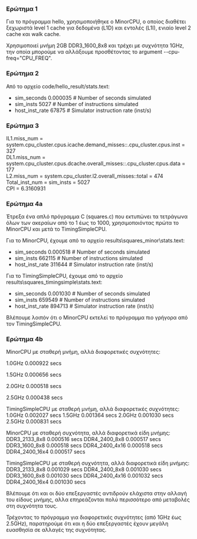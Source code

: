 ### Ερώτημα 1

Για το πρόγραμμα hello, χρησιμοποιήθηκε ο MinorCPU, ο οποίος διαθέτει ξεχωριστά level 1 cache για δεδομένα (L1D) και εντολές (L1Ι), ενιαίο level 2 cache και walk cache.  

Χρησιμοποιεί μνήμη 2GB DDR3_1600_8x8 και τρέχει με συχνότητα 1GHz, την οποία μπορούμε να αλλάξουμε προσθέτοντας το argument --cpu-freq="CPU_FREQ".

### Ερώτημα 2

Από το αρχείο code/hello_result/stats.text:

*	sim\_seconds			0.000035		# Number of seconds simulated  
*	sim\_insts			5027			# Number of instructions simulated  
*	host\_inst\_rate		67875			# Simulator instruction rate (inst/s)


### Ερώτημα 3

IL1.miss_num = system.cpu_cluster.cpus.icache.demand_misses::.cpu_cluster.cpus.inst = 327  
DL1.miss_num = system.cpu_cluster.cpus.dcache.overall_misses::.cpu_cluster.cpus.data = 177  
L2.miss_num = system.cpu_cluster.l2.overall_misses::total = 474  
Total_inst_num = sim_insts = 5027  
CPI = 6.3160931


### Ερώτημα 4a

Έτρεξα ένα απλό πρόγραμμα C (squares.c) που εκτυπώνει τα τετράγωνα όλων των ακεραίων από το 1 έως το 1000, χρησιμοποιόντας πρώτα το MinorCPU και μετά το TimingSimpleCPU.

Για το MinorCPU, έχουμε από το αρχείο results\squares\_minor\stats.text:

*	sim\_seconds			0.000518		# Number of seconds simulated  
*	sim\_insts			662115			# Number of instructions simulated  
*	host\_inst\_rate		311644			# Simulator instruction rate (inst/s)

Για το TimingSimpleCPU, έχουμε από το αρχείο results\squares\_timingsimple\stats.text:

*	sim\_seconds			0.001030		# Number of seconds simulated  
*	sim\_insts			659549			# Number of instructions simulated  
*	host\_inst\_rate		894713			# Simulator instruction rate (inst/s)

Βλέπουμε λοιπόν ότι ο MinorCPU εκτελεί το πρόγραμμα πιο γρήγορα από τον TimingSimpleCPU.


### Ερώτημα 4b

MinorCPU με σταθερή μνήμη, αλλά διαφορετικές συχνότητες:  

1.0GHz    0.000922 secs 

1.5GHz    0.000656 secs 

2.0GHz    0.000518 secs 

2.5GHz    0.000438 secs

TimingSimpleCPU με σταθερή μνήμη, αλλά διαφορετικές συχνότητες:  
1.0GHz    0.002027 secs 
1.5GHz    0.001364 secs 
2.0GHz    0.001030 secs 
2.5GHz    0.000831 secs

MinorCPU με σταθερή συχνότητα, αλλά διαφορετικά είδη μνήμης:
DDR3_2133_8x8     0.000516 secs 
DDR4_2400_8x8     0.000517 secs 
DDR3_1600_8x8     0.000518 secs 
DDR4_2400_4x16    0.000518 secs 
DDR4_2400_16x4    0.000517 secs

TimingSimpleCPU με σταθερή συχνότητα, αλλά διαφορετικά είδη μνήμης:
DDR3_2133_8x8     0.001029 secs 
DDR4_2400_8x8     0.001030 secs 
DDR3_1600_8x8     0.001030 secs 
DDR4_2400_4x16    0.001032 secs 
DDR4_2400_16x4    0.001030 secs

Βλέπουμε ότι και οι δύο επεξεργαστές αντιδρούν ελάχιστα στην αλλαγή του είδους μνήμης, αλλα επηρεάζονται πολύ περισσότερο από μεταβολές στη συχνότητα τους.


Τρέχοντας το πρόγραμμα για διαφορετικές συχνότητες (από 1GHz έως 2.5GHz), παρατηρούμε ότι και η δύο επεξεργαστές έχουν μεγάλη ευασθησία σε αλλαγές της συχνότητας.
